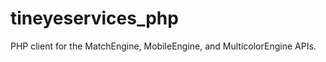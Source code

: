 tineyeservices_php
==================

PHP client for the MatchEngine, MobileEngine, and MulticolorEngine APIs.